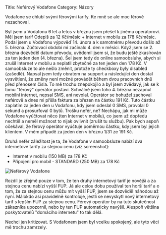Title: Neférový Vodafone
Category: Názory

Vodafone se chlubí svými férovými tarify. Ke mně se ale moc férově nezachoval.

Byl jsem u Vodafonu 6 let a letos v březnu jsem přešel k jinému operátorovi. Měl jsem tarif Odepiš za 12 Kč/měsíc + Internet v mobilu za 178 Kč/měsíc. Podal jsem u Vodafonu výpověď 14. února a k samotnému převodu došlo až 5. března. Zúčtovací období mi začínalo 4. den v měsíci. Když jsem se 2. března dozvěděl datum převodu, uvědomil jsem si, že budu ještě zkasírován za ten jeden den (4. března). Šel jsem tedy do online samoobsluhy, abych si zrušil Internet v mobilu a neplatil zbytečně za ten jeden den 178 Kč. V samoobsluze to ale nešlo změnit, protože ty checkboxy byly disabled (zašedlé). Napsal jsem tedy obratem na support a následující den dostal vysvětlení, že změny není možné provádět během dvou pracovních dnů před přenosem čísla. To mě trochu znepokojilo a byl jsem zvědavý, jak se k tomu "férový" operátor postaví. Schválně jsem toho 4. března nezapnul mobilní internet, nepsal SMS, ani nevolal. Operátor se bohužel zachoval neférově a dnes mi přišla faktura za březen na částku 191 Kč. Tuto částku zaplatím za jeden den u Vodafonu, kdy jsem odeslal 0 SMS, provolal 0 sekund a prosurfoval 0 bytů. Trošku nefér, ne? Nechápu, jak mi může Vodafone vyúčtovat něco (ten Internet v mobilu), co jsem už dopředu nechtěl a neměl možnost to nijak ovlivnit (zrušit tu službu). Pak bych aspoň očekával, že férový operátor vyúčtuje poměrnou částku, kdy jsem byl jejich klientem. V mém případě za jeden den v březnu 1/31 ze 191 Kč.

Druhá nefér záležitost je ta, že Vodafone v samoobsluze nabízí dva internetové tarify za stejnou cenu (viz screenshot):

- Internet v mobilu (150 MB) za 178 Kč
- Připojení pro mobil - STANDARD (250 MB) za 178 Kč

![Neférový Vodafone]({filename}images/neferovy-vodafone.png)

Rozdíl je zřejmě pouze v tom, že ten druhý internetový tarif je novější a za stejnou cenu nabízí vyšší FUP. Já ale celou dobu používal ten horší tarif a o tom, že za stejnou cenu můžu mít vyšší FUP, jsem se dozvěděl náhodou až nyní. Málokdo asi pravidelně kontroluje, jestli se nevyskytl nový internetový tarif s lepším FUP za stejnou cenu. Férový operátor by na tuto skutečnost zákazníka upozornil, nebo by ten FUP automaticky navýšil. Alespoň většina poskytovatelů "domácího internetu" to tak dělá.

Nechci jen kritizovat. S Vodafonem jsem byl vcelku spokojený, ale tyto věci mě trochu zamrzely.
